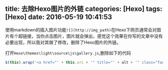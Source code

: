 title: 去除Hexo图片的外链
categories: [Hexo]
tags: [Hexo]
date: 2016-05-19 10:41:53
---

使用markdown的插入图片功能`![](http://img_path)`在Hexo下网页通常会对图片有个超链接，当你点击图片，图片就会弹出，感觉这个效果在你写的文章中没有必要出现，所以我对其做了修改，删除了Hexo图片的外链。

<!--more-->

打开`Hexo\themes\light\source\js\gallery.js`,删除如下的代码
```js
$(this).wrap('<a href="' + this.src + '" title="' + alt + '" class="fancybox" rel="gallery' + i + '" />');
```